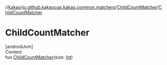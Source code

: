 //[kakao](../../../index.md)/[io.github.kakaocup.kakao.common.matchers](../index.md)/[ChildCountMatcher](index.md)/[ChildCountMatcher](-child-count-matcher.md)



# ChildCountMatcher  
[androidJvm]  
Content  
fun [ChildCountMatcher](-child-count-matcher.md)(size: [Int](https://kotlinlang.org/api/latest/jvm/stdlib/kotlin/-int/index.html))  



